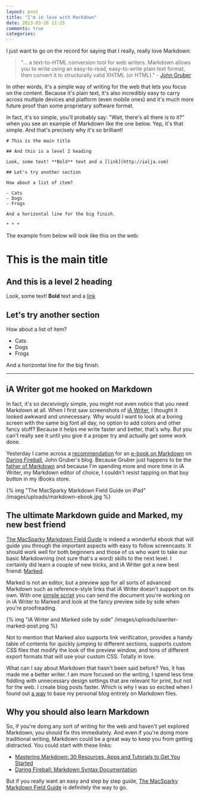 ```yaml
---
layout: post
title: "I'm in love with Markdown"
date: 2013-03-26 11:25
comments: true
categories: 
---
```

I just want to go on the record for saying that I really, really love Markdown:

> "… a text-to-HTML conversion tool for web writers. Markdown allows you to write using an easy-to-read, easy-to-write plain text format, then convert it to structurally valid XHTML (or HTML)." - [John Gruber][markdownb]

In other words, it's a simple way of writing for the web that lets you focus on the content. Because it's plain text, it's also incredibly easy to carry across multiple devices and platform (even mobile ones) and it's much more future proof than  some proprietary software format.

In fact, it's so simple, you'll probably say: "Wait, there's all there is to it?" when you see an example of Markdown like the one below. Yep, it's that simple. And that's precisely why it's so brilliant!

 	# This is the main title
	
 	## And this is a level 2 heading
	
	Look, some text! **Bold** text and a [link](http://ialja.com)

 	## Let's try another section
	
	How about a list of item?

	- Cats
	- Dogs
	- Frogs
	
	And a horizontal line for the big finish.
	
	* * *

<!-- more -->

The example from below will look like this on the web:

# This is the main title
	
## And this is a level 2 heading

Look, some text! **Bold** text and a [link](http://ialja.com)

## Let's try another section

How about a list of item?

- Cats
- Dogs
- Frogs

And a horizontal line for the big finish.

* * *

## iA Writer got me hooked on Markdown

In fact, it's so deceivingly simple, you might not even notice that you need Markdown at all. When I first saw screenshots of [iA Writer][ia], I thought it looked awkward and unnecessary. Why would I want to look at a boring screen with the same big font all day, no option to add colors and other fancy stuff? Because it helps me write faster and better, that's why. But you can't really see it until you give it a proper try and actually get some work done.

Yesterday I came across a [recommendation][dfrec] for an [e-book on Markdown][book] on [Daring Fireball][df], John Gruber's blog. Because Gruber just happens to be the [father of Markdown][markdown] and because I'm spending more and more time in iA Writer, my Markdown editor of choice, I couldn't resist tapping on that buy button in my iBooks store.

{% img "The MacSparky Markdown Field Guide on iPad" /images/uploads/markdown-ebook.jpg %}

## The ultimate Markdown guide and Marked, my new best friend

[The MacSparky Markdown Field Guide][book] is indeed a wonderful ebook that will guide you through the important aspects with easy to follow screencasts. It should work well for both beginners and those of us who want to take our basic Markdowning (not sure that's a word) skills to the next level. I certainly did learn a couple of new tricks, and iA Writer got a new best friend: [Marked][marked]. 

Marked is not an editor, but a preview app for all sorts of advanced Markdown such as reference-style links   that iA Writer doesn't support on its own. With one [simple script][script] you can send the document you're working on in iA Writer to Marked and look at the fancy preview side by side when you're proofreading.

{% img "iA Writer and Marked side by side" /images/uploads/iawriter-marked-post.png %}

Not to mention that Marked also supports link verification, provides a handy table of contents for quickly jumping to different sections, supports custom CSS files that modify the look of the preview window, and tons of different export formats that will use your custom CSS. Totally in love. 

What can I say about Markdown that hasn't been said before? Yes, it has made me a better writer. I am more focused on the writing, I spend less time fiddling with unnecessary design settings that are relevant for print, but not for the web. I create blog posts faster. Which is why I was so excited when I found out [a way](/2013/03/22/goodbye-blogger-hello-octopress/) to base my personal blog entirely on Markdown files.  

## Why you should also learn Markdown

So, if you're doing any sort of writing for the web and haven't yet explored Markdown, you should fix this immediately. And even if you're doing more traditional writing, Markdown could be a great way to keep you from getting distracted. You could start with these links:

- [Mastering Markdown: 30 Resources, Apps and Tutorials to Get You Started](http://designshack.net/articles/html/mastering-markdown-30-resources-apps-and-tutorials-to-get-you-started/)
- [Daring Fireball: Markdown Syntax Documentation][markdown]

But if you really want an easy and step by step guide, [The MacSparky Markdown Field Guide][book] is definitely the way to go. 

[script]: http://support.iawriter.com/help/kb/general-questions/how-can-i-preview-markdown
[book]: http://macsparky.com/markdown/
[df]: http://daringfireball.net
[markdownb]: http://daringfireball.net/projects/markdown/
[markdown]: http://daringfireball.net/projects/markdown/syntax
[dfrec]: http://daringfireball.net/linked/2013/03/23/markdown-book
[marked]: http://markedapp.com
[ia]: http://www.iawriter.com/mac/